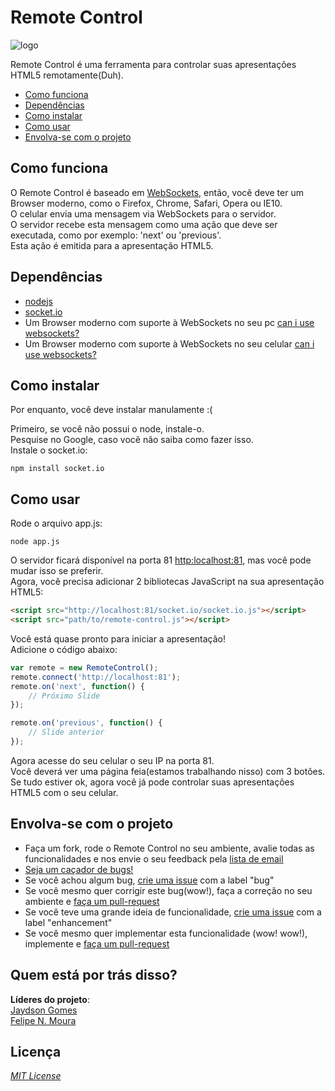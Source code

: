 # Remote Control

![logo](http://braziljs.org/wp-content/uploads/2012/11/remote-control.jpg)

Remote Control é uma ferramenta para controlar suas apresentações HTML5 remotamente(Duh).

* [Como funciona](#como-funciona)
* [Dependências](#dependências)
* [Como instalar](#como-instalar)
* [Como usar](#como-usar)
* [Envolva-se com o projeto](#envolva-se-com--projeto)

## Como funciona
O Remote Control é baseado em [WebSockets](https://developer.mozilla.org/en-US/docs/WebSockets), então, você deve ter um Browser moderno, como o Firefox, Chrome, Safari, Opera ou IE10.  
O celular envia uma mensagem via WebSockets para o servidor.  
O servidor recebe esta mensagem como uma ação que deve ser executada, como por exemplo: 'next' ou 'previous'.  
Esta ação é emitida para a apresentação HTML5.

## Dependências
* [nodejs](http://nodejs.org)
* [socket.io](http://socket.io)
* Um Browser moderno com suporte à WebSockets no seu pc [can i use websockets?](http://caniuse.com/#search=websockets)
* Um Browser moderno com suporte à WebSockets no seu celular [can i use websockets?](http://caniuse.com/#search=websockets)  

## Como instalar
Por enquanto, você deve instalar manulamente :(  

Primeiro, se você não possui o node, instale-o.   
Pesquise no Google, caso você não saiba como fazer isso.  
Instale o socket.io:
```cli
npm install socket.io
```

## Como usar
Rode o arquivo app.js:
```cli
node app.js
```
O servidor ficará disponível na porta 81 [http:localhost:81](http:localhost:81), mas você pode mudar isso se preferir.  
Agora, você precisa adicionar 2 bibliotecas JavaScript na sua apresentação HTML5:
```html
<script src="http://localhost:81/socket.io/socket.io.js"></script>
<script src="path/to/remote-control.js"></script>
```

Você está quase pronto para iniciar a apresentação!  
Adicione o código abaixo:
```javascript
var remote = new RemoteControl();
remote.connect('http://localhost:81');
remote.on('next', function() {
	// Próximo Slide
});

remote.on('previous', function() {
	// Slide anterior
});
```
Agora acesse do seu celular o seu IP na porta 81.  
Você deverá ver uma página feia(estamos trabalhando nisso) com 3 botões.  
Se tudo estiver ok, agora você já pode controlar suas apresentações HTML5 com o seu celular.

## Envolva-se com o projeto
- Faça um fork, rode o Remote Control no seu ambiente, avalie todas as funcionalidades e nos envie o seu feedback pela [lista de email](https://groups.google.com/forum/?fromgroups#!forum/braziljs-foundation)
- [Seja um caçador de bugs!](https://github.com/braziljs/remote-control/issues?state=open)
- Se você achou algum bug, [crie uma issue](https://github.com/braziljs/remote-control/issues/new) com a label "bug"
- Se você mesmo quer corrigir este bug(wow!), faça a correção no seu ambiente e [faça um pull-request](https://github.com/braziljs/remote-control/pulls)
- Se você teve uma grande ideia de funcionalidade, [crie uma issue](https://github.com/braziljs/remote-control/issues/new) com a label "enhancement"
- Se você mesmo quer implementar esta funcionalidade (wow! wow!), implemente e [faça um pull-request](https://github.com/braziljs/remote-control/pulls)

## Quem está por trás disso?
**Líderes do projeto**:  
[Jaydson Gomes](http://github.com/jaydson)  
[Felipe N. Moura](http://github.com/felipenmoura) 

## Licença
*[MIT License](http://braziljs.mit-license.org/)*
